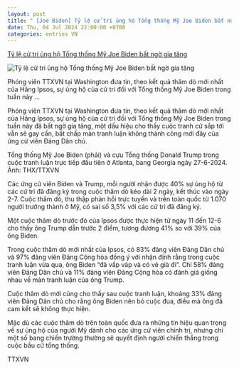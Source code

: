 ```yaml
---
layout: post
title: " [Joe Biden] Tỷ lệ cử tri ủng hộ Tổng thống Mỹ Joe Biden bất ngờ gia tăng"
date: Thu, 04 Jul 2024 22:00:00 +0700
categories: entries VN
---
```

[Tỷ lệ cử tri ủng hộ Tổng thống Mỹ Joe Biden bất ngờ gia tăng](https://baodongnai.com.vn/the-gioi/202407/ty-le-cu-tri-ung-ho-tong-thong-my-joe-biden-bat-ngo-gia-tang-bf95358/)

![Tỷ lệ cử tri ủng hộ Tổng thống Mỹ Joe Biden bất ngờ gia tăng](https://baodongnai.com.vn/file/e7837c02876411cd0187645a2551379f/072024/16_2_20240704211732.jpg?width=600&height=-&type=resize)

Phóng viên TTXVN tại Washington đưa tin, theo kết quả thăm dò mới nhất của Hãng Ipsos, sự ủng hộ của cử tri đối với Tổng thống Mỹ Joe Biden trong tuần này ...

Phóng viên TTXVN tại Washington đưa tin, theo kết quả thăm dò mới nhất của Hãng Ipsos, sự ủng hộ của cử tri đối với Tổng thống Mỹ Joe Biden trong tuần này đã bất ngờ gia tăng, một dấu hiệu cho thấy cuộc tranh cử sắp tới vẫn sẽ gay cấn, bất chấp màn tranh luận không thành công mới đây của ứng cử viên Đảng Dân chủ.

Tổng thống Mỹ Joe Biden (phải) và cựu Tổng thống Donald Trump trong cuộc tranh luận trực tiếp đầu tiên ở Atlanta, bang Georgia ngày 27-6-2024. Ảnh: THX/TTXVN

Các ứng cử viên Biden và Trump, mỗi người nhận được 40% sự ủng hộ từ các cử tri đã đăng ký trong cuộc thăm dò kéo dài 2 ngày, kết thúc vào ngày 2-7. Cuộc thăm dò, thu thập phản hồi trực tuyến và trên toàn quốc từ 1.070 người trưởng thành ở Mỹ, có sai số 3,5% với các cử tri đã đăng ký.

Một cuộc thăm dò trước đó của Ipsos được thực hiện từ ngày 11 đến 12-6 cho thấy ông Trump dẫn trước 2 điểm, tương đương 41% so với 39% của ông Biden.

Trong cuộc thăm dò mới nhất của Ipsos, có 83% đảng viên Đảng Dân chủ và 97% đảng viên Đảng Cộng hòa đồng ý với nhận định rằng trong cuộc tranh luận vừa qua, ông Biden “đã vấp váp và có vẻ già đi”. Chỉ 58% đảng viên Đảng Dân chủ và 11% đảng viên Đảng Cộng hòa có đánh giá giống nhau về màn tranh luận của ông Trump.

Cuộc thăm dò mới cũng cho thấy sau cuộc tranh luận, khoảng 33% đảng viên Đảng Dân chủ cho rằng ông Biden nên bỏ cuộc đua, điều mà ông đã cam kết sẽ không thực hiện.

Mặc dù các cuộc thăm dò trên toàn quốc đưa ra những tín hiệu quan trọng về sự ủng hộ của người Mỹ dành cho các ứng cử viên chính trị, nhưng chỉ một số bang chiến trường thường sẽ quyết định người chiến thắng trong cuộc bầu cử tổng thống.

TTXVN

